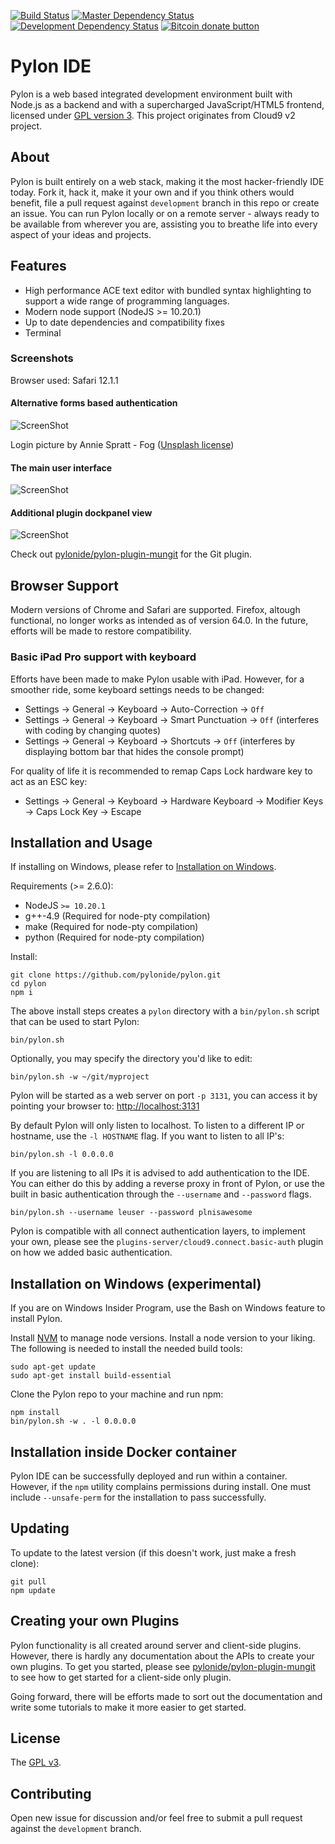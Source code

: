 [![Build Status](https://travis-ci.org/pylonide/pylon.svg?branch=master)](https://travis-ci.org/pylonide/pylon)
[![Master Dependency Status](https://snyk.io/test/github/pylonide/pylon/badge.svg)](https://snyk.io/test/github/pylonide/pylon)
[![Development Dependency Status](https://snyk.io/test/github/pylonide/pylon/development/badge.svg)](https://snyk.io/test/github/pylonide/pylon/development)
[![Bitcoin donate button](https://img.shields.io/badge/bitcoin-donate-yellow.svg)](https://commerce.coinbase.com/checkout/5f3b0455-32ba-4b85-b299-00fe739d8b10 "One-time donation to keep this project alive")

# Pylon IDE

Pylon is a web based integrated development environment built with Node.js as a backend and with a supercharged JavaScript/HTML5 frontend, licensed under [GPL version 3](LICENSE). This project originates from Cloud9 v2 project.

## About

Pylon is built entirely on a web stack, making it the most hacker-friendly IDE today. Fork it, hack it, make it your own and if you think others would benefit, file a pull request against `development` branch in this repo or create an issue. You can run Pylon locally or on a remote server - always ready to be available from wherever you are, assisting you to breathe life into every aspect of your ideas and projects.

## Features

- High performance ACE text editor with bundled syntax highlighting to support a wide range of programming languages.
- Modern node support (NodeJS >= 10.20.1)
- Up to date dependencies and compatibility fixes
- Terminal

### Screenshots

Browser used: Safari 12.1.1

#### Alternative forms based authentication

![ScreenShot](doc/screenshot01.png)

Login picture by Annie Spratt - Fog ([Unsplash license](https://unsplash.com/license))

#### The main user interface

![ScreenShot](doc/screenshot02.png)

#### Additional plugin dockpanel view

![ScreenShot](doc/screenshot03.png)

Check out [pylonide/pylon-plugin-mungit](https://github.com/pylonide/pylon-plugin-mungit) for the Git plugin.

## Browser Support

Modern versions of Chrome and Safari are supported. Firefox, altough functional, no longer works as intended as of version 64.0. In the future, efforts will be made to restore compatibility.

### Basic iPad Pro support with keyboard

Efforts have been made to make Pylon usable with iPad. However, for a smoother ride, some keyboard settings needs to be changed:

- Settings -> General -> Keyboard -> Auto-Correction -> `Off`
- Settings -> General -> Keyboard -> Smart Punctuation -> `Off` (interferes with coding by changing quotes)
- Settings -> General -> Keyboard -> Shortcuts -> `Off` (interferes by displaying bottom bar that hides the console prompt)

For quality of life it is recommended to remap Caps Lock hardware key to act as an ESC key:

- Settings -> General -> Keyboard -> Hardware Keyboard -> Modifier Keys -> Caps Lock Key -> Escape

## Installation and Usage

If installing on Windows, please refer to [Installation on Windows](#installation-on-windows-experimental).

Requirements (>= 2.6.0):

  * NodeJS `>= 10.20.1`
  * g++-4.9 (Required for node-pty compilation)
  * make (Required for node-pty compilation)
  * python (Required for node-pty compilation)

Install:

    git clone https://github.com/pylonide/pylon.git
    cd pylon
    npm i

The above install steps creates a `pylon` directory with a `bin/pylon.sh`
script that can be used to start Pylon:

    bin/pylon.sh

Optionally, you may specify the directory you'd like to edit:

    bin/pylon.sh -w ~/git/myproject

Pylon will be started as a web server on port `-p 3131`, you can access it by
pointing your browser to: [http://localhost:3131](http://localhost:3131)

By default Pylon will only listen to localhost.
To listen to a different IP or hostname, use the `-l HOSTNAME` flag.
If you want to listen to all IP's:

    bin/pylon.sh -l 0.0.0.0

If you are listening to all IPs it is advised to add authentication to the IDE.
You can either do this by adding a reverse proxy in front of Pylon,
or use the built in basic authentication through the `--username` and `--password` flags.

    bin/pylon.sh --username leuser --password plnisawesome

Pylon is compatible with all connect authentication layers,
to implement your own, please see the `plugins-server/cloud9.connect.basic-auth` plugin
on how we added basic authentication.

## Installation on Windows (experimental)

If you are on Windows Insider Program, use the Bash on Windows feature to install Pylon.

Install [NVM](https://github.com/creationix/nvm) to manage node versions. Install a node version to your liking. The following is needed to install the needed build tools:

    sudo apt-get update
    sudo apt-get install build-essential

Clone the Pylon repo to your machine and run npm:

    npm install
    bin/pylon.sh -w . -l 0.0.0.0

## Installation inside Docker container

Pylon IDE can be successfully deployed and run within a container. However, if the `npm` utility complains permissions during install. One must include `--unsafe-perm` for the installation to pass successfully.

## Updating

To update to the latest version (if this doesn't work, just make a fresh clone):

    git pull
    npm update

## Creating your own Plugins

Pylon functionality is all created around server and client-side plugins.
However, there is hardly any documentation about the APIs to create your own
plugins. To get you started, please see [pylonide/pylon-plugin-mungit](https://github.com/pylonide/pylon-plugin-mungit)
to see how to get started for a client-side only plugin.

Going forward, there will be efforts made to sort out the documentation and
write some tutorials to make it more easier to get started.

## License

The [GPL v3](LICENSE).

## Contributing

Open new issue for discussion and/or feel free to submit a pull request against the `development` branch.
